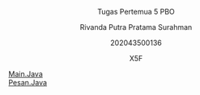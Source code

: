 <p align="center"> Tugas Pertemua 5 PBO </p>
<p align="center"> Rivanda Putra Pratama Surahman </p>
<p align="center"> 202043500136 </p>
<p align="center"> X5F </p>


 <a align="center" href="src/main/java/com/pertemuan5/Main.java" title="Main" >Main.Java</a>
 <br>
 <a align="center" href="src/main/java/com/pertemuan5/Main.java" title="Pesan" >Pesan.Java</a>
